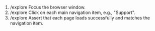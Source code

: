 1. /explore Focus the browser window.
2. /explore Click on each main navigation item, e.g., "Support".
3. /explore Assert that each page loads successfully and matches the navigation item.